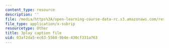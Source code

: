 ```yaml
---
content_type: resource
description: ''
file: /media/https%3A/open-learning-course-data-rc.s3.amazonaws.com/res-6-012-introduction-to-probability-spring-2018/03af2da5ec6355609b4e430cf331a763_NRnAuKxx6XA.vtt
file_type: application/x-subrip
resourcetype: Other
title: 3play caption file
uid: 03af2da5-ec63-5560-9b4e-430cf331a763
---
```

